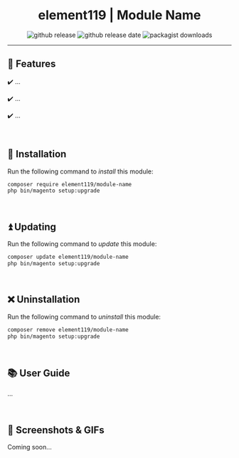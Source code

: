 <div align="center">

<!-- Module Image Here -->

</div>

<h1 align="center">element119 | Module Name</h1>

<div align="center">

![github release](https://img.shields.io/github/v/release/element119/module-name?color=ffbf00&label=version)
![github release date](https://img.shields.io/github/release-date/element119/module-name?color=8b32a8&label=last%20release)
![packagist downloads](https://img.shields.io/packagist/dt/element119/module-name?color=ff0000)

</div>

---

## 📝 Features
✔️ ...

✔️ ...

✔️ ...

<br/>

## 🔌 Installation
Run the following command to *install* this module:
```bash
composer require element119/module-name
php bin/magento setup:upgrade
```

<br/>

## ⏫ Updating
Run the following command to *update* this module:
```bash
composer update element119/module-name
php bin/magento setup:upgrade
```

<br/>

## ❌ Uninstallation
Run the following command to *uninstall* this module:
```bash
composer remove element119/module-name
php bin/magento setup:upgrade
```

<br/>

## 📚 User Guide
...

<br>

## 📸 Screenshots & GIFs
Coming soon...
